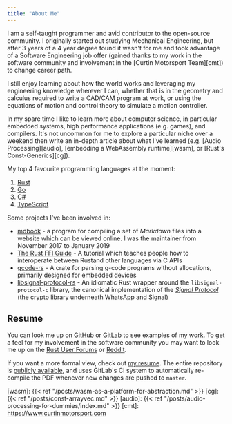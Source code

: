 ```yaml
---
title: "About Me"
---
```


I am a self-taught programmer and avid contributor to the open-source
community. I originally started out studying Mechanical Engineering, but after
3 years of a 4 year degree found it wasn't for me and took advantage of a
Software Engineering job offer (gained thanks to my work in the software
community and involvement in the [Curtin Motorsport Team][cmt]) to change
career path.

I still enjoy learning about how the world works and leveraging my
engineering knowledge wherever I can, whether that is in the geometry and
calculus required to write a CAD/CAM program at work, or using the equations
of motion and control theory to simulate a motion controller.

In my spare time I like to learn more about computer science, in particular
embedded systems, high performance applications (e.g. games), and compilers.
It's not uncommon for me to explore a particular niche over a weekend then
write an in-depth article about what I've learned (e.g. [Audio
Processing][audio], [embedding a WebAssembly runtime][wasm], or
[Rust's Const-Generics][cg]).

My top 4 favourite programming languages at the moment:

1. [Rust](https://rust-lang.org)
2. [Go](https://golang.org)
3. [C#](https://docs.microsoft.com/en-us/dotnet/csharp/)
4. [TypeScript](https://www.typescriptlang.org/)

Some projects I've been involved in:

- [mdbook][mdbook] - a program for compiling a set of *Markdown* files into a
  website which can be viewed online. I was the maintainer from November 2017 to
  January 2019
- [The Rust FFI Guide][ffi-guide] - A tutorial which teaches people how to
  interoperate between Rustand other languages via C APIs
- [gcode-rs][gcode] - A crate for parsing g-code programs without allocations,
  primarily designed for embedded devices
- [libsignal-protocol-rs][libsignal] - An idiomatic Rust wrapper around the
  `libsignal-protocol-c` library, the canonical implementation of the
  [*Signal Protocol*][libsignal-c] (the crypto library underneath WhatsApp and
  Signal)

## Resume

You can look me up on [GitHub][gh] or [GitLab][gl] to see examples of my
work. To get a feel for my involvement in the software community you may want to
look me up on the [Rust User Forums][urlo] or [Reddit][reddit].

If you want a more formal view, check out [my resume][resume-pdf]. The entire
repository is [publicly available][resume-repo], and uses GitLab's CI system
to automatically re-compile the PDF whenever new changes are pushed to
`master`.

[resume-repo]: https://gitlab.com/Michael-F-Bryan/resume/
[resume-pdf]: https://michael-f-bryan.gitlab.io/resume/resume.pdf
[ffi-guide]: https://michael-f-bryan.github.io/rust-ffi-guide/
[mdbook]: https://crates.io/crates/mdbook
[libsignal]: https://github.com/Michael-F-Bryan/libsignal-protocol-rs
[libsignal-c]: https://github.com/signalapp/libsignal-protocol-c
[gcode]: https://github.com/Michael-F-Bryan/gcode-rs
[gh]: https://github.com/Michael-F-Bryan
[gl]: https://gitlab.com/Michael-F-Bryan
[urlo]: https://users.rust-lang.org/u/michael-f-bryan/
[reddit]: https://www.reddit.com/user/Michael-F-Bryan
[wasm]: {{< ref "/posts/wasm-as-a-platform-for-abstraction.md" >}}
[cg]: {{< ref "/posts/const-arrayvec.md" >}}
[audio]: {{< ref "/posts/audio-processing-for-dummies/index.md" >}}
[cmt]: https://www.curtinmotorsport.com